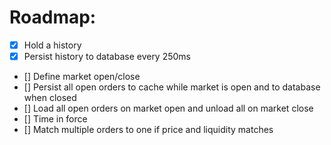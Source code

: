 ﻿# Roadmap:

- [X] Hold a history
- [X] Persist history to database every 250ms
- [] Define market open/close
- [] Persist all open orders to cache while market is open and to database when closed
- [] Load all open orders on market open and unload all on market close
- [] Time in force
- [] Match multiple orders to one if price and liquidity matches